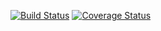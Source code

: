 [![Build Status](https://travis-ci.com/Alexey911/arithmetic-expressions.png?branch=master)](https://travis-ci.com/Alexey911/arithmetic-expressions)
[![Coverage Status](https://coveralls.io/repos/github/Alexey911/arithmetic-expressions/badge.svg?branch=master)](https://coveralls.io/github/Alexey911/arithmetic-expressions?branch=master)